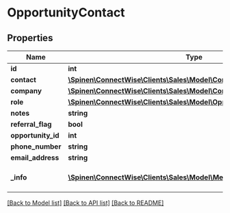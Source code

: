 # OpportunityContact

## Properties
Name | Type | Description | Notes
------------ | ------------- | ------------- | -------------
**id** | **int** |  | [optional] 
**contact** | [**\Spinen\ConnectWise\Clients\Sales\Model\ContactReference**](ContactReference.md) |  | 
**company** | [**\Spinen\ConnectWise\Clients\Sales\Model\CompanyReference**](CompanyReference.md) |  | [optional] 
**role** | [**\Spinen\ConnectWise\Clients\Sales\Model\OpportunitySalesRoleReference**](OpportunitySalesRoleReference.md) |  | [optional] 
**notes** | **string** |  | [optional] 
**referral_flag** | **bool** |  | [optional] 
**opportunity_id** | **int** |  | [optional] 
**phone_number** | **string** |  | [optional] 
**email_address** | **string** |  | [optional] 
**_info** | [**\Spinen\ConnectWise\Clients\Sales\Model\Metadata**](Metadata.md) | Metadata of the entity | [optional] 

[[Back to Model list]](../README.md#documentation-for-models) [[Back to API list]](../README.md#documentation-for-api-endpoints) [[Back to README]](../README.md)


